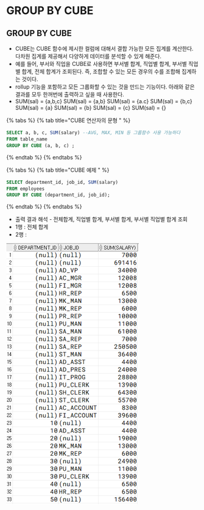 # GROUP BY CUBE

## GROUP BY CUBE

* CUBE는 CUBE 함수에 제시한 컬럼에 대해서 결합 가능한 모든 집계를 계산한다. 다차원 집계를 제공해서 다양하게 데이터를 분석할 수 있게 해준다. 
* 예를 들어, 부서와 직업을 CUBE로 사용하면 부서별 합계, 직업별 합계, 부서별 직업별 합계, 전체 합계가 조회된다. 즉, 조합할 수 있는 모든 경우의 수를 조합해 집계하는 것이다. 
* rollup 기능을 포함하고 모든 그룹화할 수 있는 것을 만드는 기능이다. 아래와 같은 결과를 모두 한꺼번에 출력하고 싶을 때 사용한다.
* SUM\(sal\) = {a,b,c} SUM\(sal\) = {a,b} SUM\(sal\) = {a.c} SUM\(sal\) = {b,c} SUM\(sal\) = {a} SUM\(sal\) = {b} SUM\(sal\) = {c} SUM\(sal\) = {}

{% tabs %}
{% tab title="CUBE 연산자의 문형 " %}
```sql
SELECT a, b, c, SUM(salary) --AVG, MAX, MIN 등 그룹함수 사용 가능하다
FROM table_name
GROUP BY CUBE (a, b, c) ;
```
{% endtab %}
{% endtabs %}

{% tabs %}
{% tab title="CUBE 예제 " %}
```sql
SELECT department_id, job_id, SUM(salary) 
FROM employees 
GROUP BY CUBE (department_id, job_id);
```
{% endtab %}
{% endtabs %}

* 출력 결과 해석 - 전체합계, 직업별 합계, 부서별 합계, 부서별 직업별 합계 조회 
* 1행 : 전체 합계 
* 2행 : 

![...&#xC774;&#xD558; &#xC0DD;&#xB7B5;](.gitbook/assets/image%20%2813%29.png)

